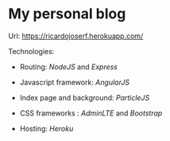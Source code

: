 # My personal blog

Url: https://ricardojoserf.herokuapp.com/

Technologies: 

- Routing: *NodeJS* and *Express*

- Javascript framework: *AngularJS*

- Index page and background: *ParticleJS*

- CSS frameworks : *AdminLTE* and *Bootstrap* 

- Hosting: *Heroku*
